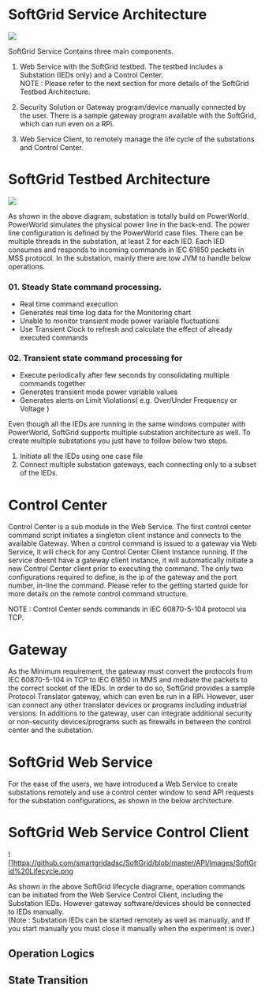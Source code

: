 



# SoftGrid Service Architecture  
![](https://github.com/smartgridadsc/smartpower/blob/master/API/Images/testbed%20architecture.png)

SoftGrid Service Contains three main components.  

01. Web Service with the SoftGrid testbed. The testbed includes a Substation (IEDs only) and a Control Center.   
NOTE : Please refer to the next section for more details of the SoftGrid Testbed Architecture.  

02. Security Solution or Gateway program/device manually connected by the user. There is a sample gateway program available with the SoftGrid, which can run even on a RPi.  
03. Web Service Client, to remotely manage the life cycle of the substations and Control Center.   

# SoftGrid Testbed Architecture  

![](https://github.com/smartgridadsc/smartpower/blob/master/API/Images/architecture/TestBed_Overview.png)  

As shown in the above diagram, substation is totally build on PowerWorld. PowerWorld simulates the physical power line in the back-end. The power line configuration is defined by the PowerWorld case files. There can be multiple threads in the substation, at least 2 for each IED. Each IED consumes and responds to incoming commands in IEC 61850 packets in MSS protocol.
In the substation, mainly there are tow JVM to handle below operations.  


### 01. Steady State command processing.  
* Real time command execution  
* Generates real time log data for the Monitoring chart  
* Unable to monitor transient mode power variable fluctuations  
* Use Transient Clock to refresh and calculate the effect of already executed commands  

### 02. Transient state command processing for   
* Execute periodically after few seconds by consolidating multiple commands together  
* Generates transient mode power variable values  
* Generates alerts on Limit Violations( e.g. Over/Under Frequency or Voltage )   

Even though all the IEDs are running in the same windows computer with PowerWorld, SoftGrid supports multiple substation architecture as well. To create multiple substations you just have to follow below two steps.  

01. Initiate all the IEDs using one case file     
02. Connect multiple substation gateways, each connecting only to a subset of the IEDs.  

# Control Center
Control Center is a sub module in the Web Service. The first control center command script initiates a singleton client instance and connects to the available Gateway. When a control command is issued to a gateway via Web Service, it will check for any Control Center Client Instance running. If the service doesnt have a gateway client instance, it will automatically initiate a new Control Center client prior to executing the command.  The only two configurations required to define, is the ip of the gateway and the port number, in-line the command. Please refer to the getting started guide for more details on the remote control command structure.  

NOTE : Control Center sends commands in IEC 60870-5-104 protocol via TCP.

# Gateway

As the Minimum requirement, the gateway must convert the protocols from IEC 60870-5-104 in TCP to IEC 61850 in MMS and mediate the packets to the correct socket of the IEDs. In order to do so, SoftGrid provides a sample Protocol Translator gateway, which can even be run in a RPi. However, user can connect any other translator devices or programs including industrial versions. In additions to the gateway, user can integrate additional security or non-security devices/programs such as firewalls in between the control center and the substation.

# SoftGrid Web Service  
For the ease of the users, we have introduced a Web Service to create substations remotely and use a control center window to send API requests for the substation configurations, as shown in the below architecture. 

# SoftGrid Web Service Control Client
![]https://github.com/smartgridadsc/SoftGrid/blob/master/API/Images/SoftGrid%20Lifecycle.png     

As shown in the above SoftGrid lifecycle diagrame, operation commands can be initiated from the Web Service Control Client, including the Substation IEDs. However gateway software/devices should be connected to IEDs manually.  
(Note : Substation IEDs can be started remotely as well as manually, and If you start manually you must close it manually when the experiment is over.)  

## Operation Logics
## State Transition
